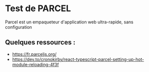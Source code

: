 # Test de PARCEL 

Parcel est un empaqueteur d'application web ultra-rapide, sans configuration

## Quelques ressources :

* https://fr.parceljs.org/
* https://dev.to/cronokirby/react-typescript-parcel-setting-up-hot-module-reloading-4f3f


